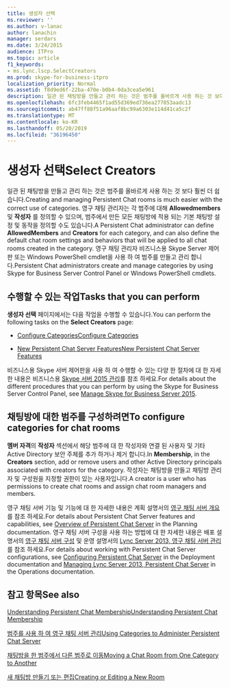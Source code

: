 ```yaml
---
title: 생성자 선택
ms.reviewer: ''
ms.author: v-lanac
author: lanachin
manager: serdars
ms.date: 3/24/2015
audience: ITPro
ms.topic: article
f1_keywords:
- ms.lync.lscp.SelectCreators
ms.prod: skype-for-business-itpro
localization_priority: Normal
ms.assetid: f8d9ed6f-22ba-470e-b0b4-0da3cea5e961
description: 일관 된 채팅방을 만들고 관리 하는 것은 범주를 올바르게 사용 하는 것 보다 훨씬 더 쉽습니다. 영구 채팅 관리자는 각 범주에 대해 AllowedMembers 및 작성자를 정의할 수 있으며, 범주에서 만든 모든 채팅방에 적용 되는 기본 채팅방 설정 및 동작을 정의할 수도 있습니다. 영구 채팅 관리자 비즈니스용 Skype Server 제어판 또는 Windows PowerShell cmdlet을 사용 하 여 범주를 만들고 관리 합니다.
ms.openlocfilehash: 6fc3feb4465f1ad55d369ed736ea277853aadc13
ms.sourcegitcommit: ab47ff88f51a96aaf8bc99a6303e114d41ca5c2f
ms.translationtype: MT
ms.contentlocale: ko-KR
ms.lasthandoff: 05/20/2019
ms.locfileid: "36196450"
---
```

# <a name="select-creators"></a><span data-ttu-id="44151-105">생성자 선택</span><span class="sxs-lookup"><span data-stu-id="44151-105">Select Creators</span></span>

<span data-ttu-id="44151-106">일관 된 채팅방을 만들고 관리 하는 것은 범주를 올바르게 사용 하는 것 보다 훨씬 더 쉽습니다.</span><span class="sxs-lookup"><span data-stu-id="44151-106">Creating and managing Persistent Chat rooms is much easier with the correct use of categories.</span></span> <span data-ttu-id="44151-107">영구 채팅 관리자는 각 범주에 대해 **Allowedmembers** 및 **작성자** 를 정의할 수 있으며, 범주에서 만든 모든 채팅방에 적용 되는 기본 채팅방 설정 및 동작을 정의할 수도 있습니다.</span><span class="sxs-lookup"><span data-stu-id="44151-107">A Persistent Chat administrator can define **AllowedMembers** and **Creators** for each category, and can also define the default chat room settings and behaviors that will be applied to all chat rooms created in the category.</span></span> <span data-ttu-id="44151-108">영구 채팅 관리자 비즈니스용 Skype Server 제어판 또는 Windows PowerShell cmdlet을 사용 하 여 범주를 만들고 관리 합니다.</span><span class="sxs-lookup"><span data-stu-id="44151-108">Persistent Chat administrators create and manage categories by using Skype for Business Server Control Panel or Windows PowerShell cmdlets.</span></span>

## <a name="tasks-that-you-can-perform"></a><span data-ttu-id="44151-109">수행할 수 있는 작업</span><span class="sxs-lookup"><span data-stu-id="44151-109">Tasks that you can perform</span></span>

<span data-ttu-id="44151-110">**생성자 선택** 페이지에서는 다음 작업을 수행할 수 있습니다.</span><span class="sxs-lookup"><span data-stu-id="44151-110">You can perform the following tasks on the **Select Creators** page:</span></span>

- [<span data-ttu-id="44151-111">Configure Categories</span><span class="sxs-lookup"><span data-stu-id="44151-111">Configure Categories</span></span>](https://technet.microsoft.com/library/4547f514-f0c0-404d-890f-092ddeeac852.aspx)

- [<span data-ttu-id="44151-112">New Persistent Chat Server Features</span><span class="sxs-lookup"><span data-stu-id="44151-112">New Persistent Chat Server Features</span></span>](https://technet.microsoft.com/library/c3ec6f33-6261-4bf5-aa31-baa8ab2a87d8.aspx)

<span data-ttu-id="44151-113">비즈니스용 Skype 서버 제어판을 사용 하 여 수행할 수 있는 다양 한 절차에 대 한 자세한 내용은 비즈니스용 [Skype 서버 2015 관리](../../manage/manage.md)를 참조 하세요.</span><span class="sxs-lookup"><span data-stu-id="44151-113">For details about the different procedures that you can perform by using the Skype for Business Server Control Panel, see [Manage Skype for Business Server 2015](../../manage/manage.md).</span></span>

## <a name="to-configure-categories-for-chat-rooms"></a><span data-ttu-id="44151-114">채팅방에 대한 범주를 구성하려면</span><span class="sxs-lookup"><span data-stu-id="44151-114">To configure categories for chat rooms</span></span>

<span data-ttu-id="44151-115">**멤버 자격**의 **작성자** 섹션에서 해당 범주에 대 한 작성자와 연결 된 사용자 및 기타 Active Directory 보안 주체를 추가 하거나 제거 합니다.</span><span class="sxs-lookup"><span data-stu-id="44151-115">In **Membership**, in the **Creators** section, add or remove users and other Active Directory principals associated with creators for the category.</span></span> <span data-ttu-id="44151-116">작성자는 채팅방을 만들고 채팅방 관리자 및 구성원을 지정할 권한이 있는 사용자입니다.</span><span class="sxs-lookup"><span data-stu-id="44151-116">A creator is a user who has permissions to create chat rooms and assign chat room managers and members.</span></span>



<span data-ttu-id="44151-117">영구 채팅 서버 기능 및 기능에 대 한 자세한 내용은 계획 설명서의 [영구 채팅 서버 개요](https://technet.microsoft.com/library/23f7c886-304d-495a-ae70-3cbb44241acd.aspx) 를 참조 하세요.</span><span class="sxs-lookup"><span data-stu-id="44151-117">For details about Persistent Chat Server features and capabilities, see [Overview of Persistent Chat Server](https://technet.microsoft.com/library/23f7c886-304d-495a-ae70-3cbb44241acd.aspx) in the Planning documentation.</span></span> <span data-ttu-id="44151-118">영구 채팅 서버 구성을 사용 하는 방법에 대 한 자세한 내용은 배포 설명서의 [영구 채팅 서버 구성](https://technet.microsoft.com/library/d90a4049-b268-4e8e-9f24-0cef08c8d9ed.aspx) 및 운영 설명서의 [Lync Server 2013, 영구 채팅 서버 관리](https://technet.microsoft.com/library/82befdc6-5d32-45f1-bfd7-aaedffed1ab8.aspx) 를 참조 하세요.</span><span class="sxs-lookup"><span data-stu-id="44151-118">For details about working with Persistent Chat Server configurations, see [Configuring Persistent Chat Server](https://technet.microsoft.com/library/d90a4049-b268-4e8e-9f24-0cef08c8d9ed.aspx) in the Deployment documentation and [Managing Lync Server 2013, Persistent Chat Server](https://technet.microsoft.com/library/82befdc6-5d32-45f1-bfd7-aaedffed1ab8.aspx) in the Operations documentation.</span></span>

## <a name="see-also"></a><span data-ttu-id="44151-119">참고 항목</span><span class="sxs-lookup"><span data-stu-id="44151-119">See also</span></span>

[<span data-ttu-id="44151-120">Understanding Persistent Chat Membership</span><span class="sxs-lookup"><span data-stu-id="44151-120">Understanding Persistent Chat Membership</span></span>](https://technet.microsoft.com/library/900392d6-6e9f-4dae-93d6-39d7474409ef.aspx)

[<span data-ttu-id="44151-121">범주를 사용 하 여 영구 채팅 서버 관리</span><span class="sxs-lookup"><span data-stu-id="44151-121">Using Categories to Administer Persistent Chat Server</span></span>](https://technet.microsoft.com/library/dfcb3ad1-da90-467e-b08c-f4e68673b7b5.aspx)

[<span data-ttu-id="44151-122">채팅방을 한 범주에서 다른 범주로 이동</span><span class="sxs-lookup"><span data-stu-id="44151-122">Moving a Chat Room from One Category to Another</span></span>](https://technet.microsoft.com/library/7e93b8f6-5a18-4476-a432-3918e01bcfa6.aspx)

[<span data-ttu-id="44151-123">새 채팅방 만들기 또는 편집</span><span class="sxs-lookup"><span data-stu-id="44151-123">Creating or Editing a New Room</span></span>](https://technet.microsoft.com/library/aa8f4349-cfd9-4036-9c4d-de8fb2c4c8a4.aspx)
